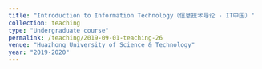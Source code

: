 ```yaml
---
title: "Introduction to Information Technology（信息技术导论 - IT中国）"
collection: teaching
type: "Undergraduate course"
permalink: /teaching/2019-09-01-teaching-26
venue: "Huazhong University of Science & Technology"
year: "2019-2020"
---
```

